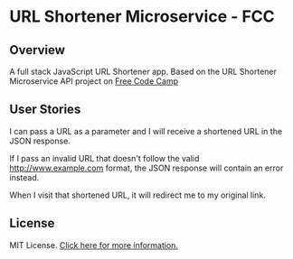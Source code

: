 # URL Shortener Microservice - FCC

## Overview

A full stack JavaScript URL Shortener app. Based on the URL Shortener Microservice API project on [Free Code Camp](http://www.freecodecamp.com/)

## User Stories

I can pass a URL as a parameter and I will receive a shortened URL in the JSON response.

If I pass an invalid URL that doesn't follow the valid http://www.example.com format, the JSON response will contain an error instead.

When I visit that shortened URL, it will redirect me to my original link.

## License

MIT License. [Click here for more information.](LICENSE.md)
